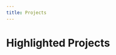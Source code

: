 ```yaml
---
title: Projects
---
```


<main id="show">

  <div class="vp-doc">

# Highlighted Projects

  </div>

  <ul>
    <Card
      title="Calc Fast"
      image="/images/projects/calcfast.png"
      url="https://play.google.com/store/apps/details?id=gautemo.game.calcfast"
      type="🤖"
      color="#43800c"
      :tech="['Android', 'Kotlin']"
    >
      <template #description>
          <p>
            Calc Fast is my biggest success so far! With daily players all over the world and many hundred thousand downloads. Calc Fast is a math game where you have 60 seconds to answer as many equations as possible. Giving you a score you can compete in the leaderboard with or just try to improve the next time you play.
          </p>
          <a href="https://play.google.com/store/apps/details?id=gautemo.game.calcfast" target="_blank" rel="noopener">
            <img src="./assets/google-play-badge.png" alt="Get it on Google Play" style="width: 200px"/>
          </a>
        </template>
    </Card>     
    <Card
      title="Camera Timer"
      image="/images/projects/camera_timer.png"
      url="https://play.google.com/store/apps/details?id=app.gautemo.cameratimer"
      type="🤖"
      color="#006064"
      :tech="['Android', 'Kotlin']"
    >
      <template #description>
          <p>
            This is a camera app that takes multiple photos in an interval. Simply pick your wanted initial delay, interval and how many photos you want.
          </p>
          <a href="https://play.google.com/store/apps/details?id=app.gautemo.cameratimer" target="_blank" rel="noopener">
            <img src="./assets/google-play-badge.png" alt="Get it on Google Play" style="width: 200px"/>
          </a>
        </template>
    </Card>    
    <Card
      title="Kuizzi"
      image="/images/projects/kuizzi.png"
      url="https://kuizzi.app"
      github="https://github.com/gautemo/kuizzi"
      type="🕸️"
      color="#f4303c"
      :tech="['Vue', 'Firebase']"
    >
      <template #description>
          <p>
            A quiz game for your friends. You can create your own quiz and play it live with your friends who answers with their own device.
          </p>
        </template>
    </Card>    
    <Card
      title="Ordle"
      image="/images/projects/ordle.jpg"
      url="https://ordle.no"
      github="https://github.com/gautemo/ordle"
      type="🕸️"
      color="#005e7d"
      :tech="['Vue']"
    >
      <template #description>
          <p>
            Ordle is the Norwegian version of wordle, a fun word game where you guess the word of the day.
          </p>
        </template>
    </Card>      
    <Card
      title="Chances"
      image="/images/projects/chances.png"
      type="🤖"
      url="https://play.google.com/store/apps/details?id=gautemo.game.randomdicecoinnumber"
      color="#ff5200"
      :tech="['Android', 'Java']"
    >
      <template #description>
          <p>
            Are you in need of some dice, cards, need to flip a coin, or get a random number, but you don't have the items on you? Fear not, this app will save you. Now you always can do this from your phone.
          </p>
          <a href="https://play.google.com/store/apps/details?id=gautemo.game.randomdicecoinnumber" target="_blank" rel="noopener">
            <img src="./assets/google-play-badge.png" alt="Get it on Google Play" style="width: 200px"/>
          </a>
        </template>
    </Card>      
    <Card
      title="Planning Poker"
      image="/images/projects/planning_poker.png"
      url="https://planpoker.app/"
      github="https://github.com/gautemo/planning-poker"
      type="🕸️"
      color="#006155"
      :tech="['Vue', 'Firebase']"
    >
      <template #description>
          <p>
            Play planning poker together, each team member visits the site on their phone and has a screen with the dashboard visible in the room to get an overview of every vote.
          </p>
        </template>
    </Card>       
    <Card
      title="Run from Robots"
      image="/images/projects/run_robots.png"
      type="🤖"
      url="https://play.google.com/store/apps/details?id=gautemo.game.runaway"
      color="#4d5d7b"
      :tech="['Android', 'Java']"
    >
      <template #description>
          <p>
            Run from Robots is a game where you need to survive for as long as you can. Don't get caught by the robots. This game is a re-creating of my first desktop game.
          </p>
          <a href="https://play.google.com/store/apps/details?id=gautemo.game.runaway" target="_blank" rel="noopener">
            <img src="./assets/google-play-badge.png" alt="Get it on Google Play" style="width: 200px"/>
          </a>
        </template>
    </Card>       
    <Card
      title="Fatty Bird"
      image="/images/projects/fatty_bird.png"
      type="🤖"
      url="https://play.google.com/store/apps/details?id=gautemo.game.fattybird"
      color="#09c7c7"
      :tech="['libGDX', 'Java']"
    >
      <template #description>
          <p>
            Fatty Bird is a fun twist based on the famous Flappy Bird game. Made with the cross-platform game-development application framework libGDX.
          </p>
          <a href="https://play.google.com/store/apps/details?id=gautemo.game.fattybird" target="_blank" rel="noopener">
            <img src="./assets/google-play-badge.png" alt="Get it on Google Play" style="width: 200px"/>
          </a>
        </template>
    </Card>       
    <Card
      title="Feed the Monster King"
      image="/images/projects/feed_monster.jpg"
      type="🤖"
      url="https://play.google.com/store/apps/details?id=game.gautemo.feedthemonsterking"
      color="#842a57"
      :tech="['Android', 'Java', 'Kotlin']"
    >
      <template #description>
          <p>
            Feed the Monster King was my first real Android app. It's mainly a drinking game where you don't want to be the one who kills the monster!
          </p>
          <a href="https://play.google.com/store/apps/details?id=game.gautemo.feedthemonsterking" target="_blank" rel="noopener">
            <img src="./assets/google-play-badge.png" alt="Get it on Google Play" style="width: 200px"/>
          </a>
        </template>
    </Card>       
    <Card
      title="Exermon"
      image="/images/projects/exermon.png"
      type="🤖"
      url="https://play.google.com/store/apps/details?id=gautor.games.exermon"
      color="#8fc5e4"
      :tech="['Android', 'Java']"
    >
      <template #description>
          <p>
            Exermon is co-created with Torbjørn Høivik. Exermon is inspired by Tamagotchi, you need to do a strength workout to keep your monster from dying and gaining strength.
          </p>
          <a href="https://play.google.com/store/apps/details?id=gautor.games.exermon" target="_blank" rel="noopener">
            <img src="./assets/google-play-badge.png" alt="Get it on Google Play" style="width: 200px"/>
          </a>
        </template>
    </Card>       
    <Card
      title="COVID-19 Timeline"
      image="/images/projects/covid.webp"
      url="https://covid-19-timeline.netlify.app/"
      github="https://github.com/gautemo/covid19-timeline"
      type="🕸️"
      color="#2f4564"
      :tech="['Vue', 'Google Maps']"
    >
      <template #description>
          <p>
            Timeline of how the virus Covid-19 has spread across the world. Visualized in Google Maps and focuses on currently infected.
          </p>
        </template>
    </Card>      
    <Card
      title="touch-cli-windows"
      image="/images/projects/touch.png"
      github="https://github.com/gautemo/touch-cli-windows"
      color="#e21414"
      :tech="['JavaScript']"
    >
      <template #description>
          <p>
            Mac and Linux have the simple touch command in the terminal. But on Windows, it's hard to create files in the terminal. Install this package to solve the problem. 'npm i -g touch-cli-windows' to install and 'touch index.html app.js' to use.
          </p>
        </template>
    </Card>       
    <Card
      title="Emojis Picker"
      image="/images/projects/emoji.png"
      github="https://github.com/gautemo/emoji-picker"
      color="#efaf42"
      :tech="['Vue', 'Electron']"
    >
      <template #description>
          <p>
            This app shows you all the emojis and smileys. You can click on the emoji to copy it to the clipboard. You can also search to quickly find the emoji you want.
          </p>
          <p>
            Download at <a href="https://www.microsoft.com/en-us/p/emojis-picker/9nfq6j6h002j" target="_blank" rel="noopener">
              Microsoft Store
            </a>
          </p>
        </template>
    </Card>     
    <Card
      title="Web Safe Fonts"
      image="/images/projects/safe_fonts.png"
      url="https://web-safe-fonts.vercel.app/"
      github="https://github.com/gautemo/web-safe-fonts"
      type="🕸️"
      color="#525252"
      :tech="['Vue']"
    >
      <template #description>
          <p>
            Overview of web safe fonts in a page similar to Google Fonts.
          </p>
        </template>
    </Card>       
    <Card
      title="Christmas Game"
      image="/images/projects/christmas_game.png"
      url="https://christmas-game.netlify.app/"
      github="https://github.com/gautemo/christmas-game"
      type="🕸️"
      color="#c24537"
      :tech="['Vue', 'Firebase']"
    >
      <template #description>
          <p>
            Collect as many presents as you can and climb the high-score list. P.S. try out darkmode.
          </p>
        </template>
    </Card>       
    <Card
      title="Fargespillet"
      image="/images/projects/color_game.png"
      url="http://fargespillet.surge.sh/"
      github="https://github.com/gautemo/game-hue-colors"
      type="🕸️"
      color="#5d49ca"
      :tech="['Vue']"
    >
      <template #description>
          <p>
            A color game I made for my 2 years old niece, where you use the Phillips Hue color lamps to learn colors. Playable in Norwegian and Dutch.
          </p>
        </template>
    </Card>       
  </ul>
</main>

<script setup>
import Card from './components/Card.vue'
</script>

<style scoped>
  h1 {
    margin-bottom: 0.5rem;
  }

  p:not(:first-child) {
    margin-top: 0.5rem;
  }

  ul {
    display: grid;
    grid-template-columns: repeat(auto-fill, minmax(350px,1fr));
    gap: 1rem;
    list-style: none;
    padding: 0;
  }
</style>
